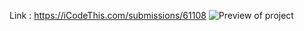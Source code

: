 Link : https://iCodeThis.com/submissions/61108
![Preview of project](https://github.com/ZendeAditya/icodeThisProjects/assets/91424824/35ba8ff7-a6fe-4632-9c92-5b95d9ea532d)
